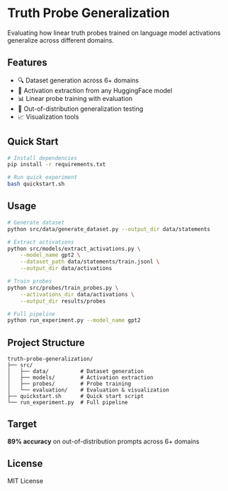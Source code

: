 # Truth Probe Generalization

Evaluating how linear truth probes trained on language model activations generalize across different domains.

## Features

- 🔍 Dataset generation across 6+ domains
- 🧠 Activation extraction from any HuggingFace model
- 📊 Linear probe training with evaluation
- 🎯 Out-of-distribution generalization testing
- 📈 Visualization tools

## Quick Start

```bash
# Install dependencies
pip install -r requirements.txt

# Run quick experiment
bash quickstart.sh
```

## Usage

```bash
# Generate dataset
python src/data/generate_dataset.py --output_dir data/statements

# Extract activations
python src/models/extract_activations.py \
    --model_name gpt2 \
    --dataset_path data/statements/train.jsonl \
    --output_dir data/activations

# Train probes
python src/probes/train_probes.py \
    --activations_dir data/activations \
    --output_dir results/probes

# Full pipeline
python run_experiment.py --model_name gpt2
```

## Project Structure

```
truth-probe-generalization/
├── src/
│   ├── data/          # Dataset generation
│   ├── models/        # Activation extraction
│   ├── probes/        # Probe training
│   └── evaluation/    # Evaluation & visualization
├── quickstart.sh      # Quick start script
└── run_experiment.py  # Full pipeline
```

## Target

**89% accuracy** on out-of-distribution prompts across 6+ domains

## License

MIT License

